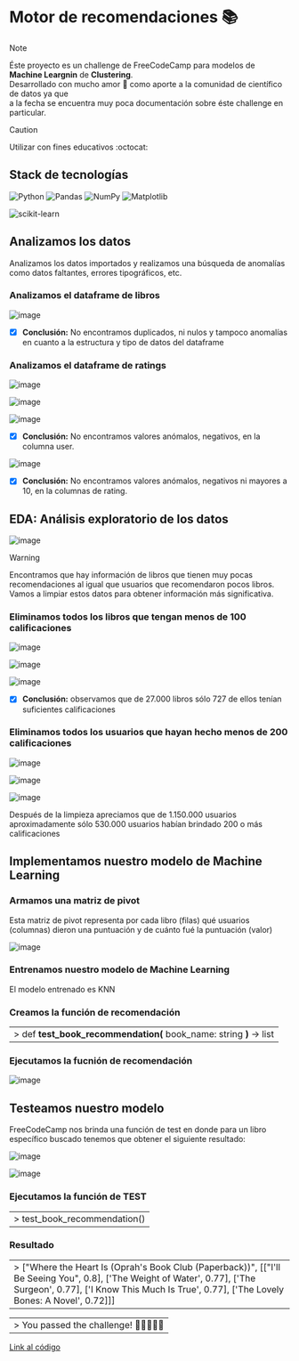 <h1>Motor de recomendaciones 📚</h1>

> [!NOTE]
> Éste proyecto es un challenge de FreeCodeCamp para modelos de <b>Machine Leargnin</b> de <b>Clustering</b>. <br>
> Desarrollado con mucho amor :love_letter: como aporte a la comunidad de científico de datos ya que <br>
> a la fecha se encuentra muy poca documentación sobre éste challenge en particular.

> [!CAUTION]
> Utilizar con fines educativos :octocat:


<h2>Stack de tecnologías</h2>

![Python](https://img.shields.io/badge/python-3670A0?style=for-the-badge&logo=python&logoColor=ffdd54) ![Pandas](https://img.shields.io/badge/pandas-%23150458.svg?style=for-the-badge&logo=pandas&logoColor=white) ![NumPy](https://img.shields.io/badge/numpy-%23013243.svg?style=for-the-badge&logo=numpy&logoColor=white) ![Matplotlib](https://img.shields.io/badge/Matplotlib-%23ffffff.svg?style=for-the-badge&logo=Matplotlib&logoColor=black)

![scikit-learn](https://img.shields.io/badge/scikit--learn-%23F7931E.svg?style=for-the-badge&logo=scikit-learn&logoColor=white)




<h2>Analizamos los datos</h2>
<p>Analizamos los datos importados y realizamos una búsqueda de anomalías como datos faltantes, errores tipográficos, etc.</p>
<h3>Analizamos el dataframe de libros</h3>

![image](https://github.com/pabloing93/book-recommendations-engine/assets/32267303/3a70d468-8822-460f-ae2b-40200eb32cd8)

- [x] <b>Conclusión:</b> No encontramos duplicados, ni nulos y tampoco anomalías en cuanto a la estructura y tipo de datos del dataframe

<h3>Analizamos el dataframe de ratings</h3>

![image](https://github.com/pabloing93/book-recommendations-engine/assets/32267303/8ac3257a-2278-47d2-b728-2cd961fb1ece)

![image](https://github.com/pabloing93/book-recommendations-engine/assets/32267303/b62b813d-e29c-4bec-a137-acf4ba78a090)

![image](https://github.com/pabloing93/book-recommendations-engine/assets/32267303/94ffc8e3-806b-496b-9400-cfb3cc66ab31)

- [x] <b>Conclusión:</b> No encontramos valores anómalos, negativos, en la columna user.

![image](https://github.com/pabloing93/book-recommendations-engine/assets/32267303/ce18da52-e406-4070-85bd-e92eccd36b30)

- [x] <b>Conclusión:</b> No encontramos valores anómalos, negativos ni mayores a 10, en la columnas de rating.

<h2>EDA: Análisis exploratorio de los datos</h2>

![image](https://github.com/pabloing93/book-recommendations-engine/assets/32267303/4153671d-0bf2-4e4e-9548-00c3c71800e5)

> [!WARNING]
> Encontramos que hay información de libros que tienen muy pocas recomendaciones al igual que usuarios que recomendaron pocos libros.
> Vamos a limpiar estos datos para obtener información más significativa.

<h3>Eliminamos todos los libros que tengan menos de 100 calificaciones</h3>

![image](https://github.com/pabloing93/book-recommendations-engine/assets/32267303/95c5ac21-8383-41c2-9ed2-60bee7f66273)

![image](https://github.com/pabloing93/book-recommendations-engine/assets/32267303/2c3ff604-ff2a-435a-9a11-77c388482aa9)

![image](https://github.com/pabloing93/book-recommendations-engine/assets/32267303/7fe5f33f-d354-43a7-9ed4-1135b9b83a71)


- [x] <b>Conclusión:</b> observamos que de 27.000 libros sólo 727 de ellos tenían suficientes calificaciones

<h3>Eliminamos todos los usuarios que hayan hecho menos de 200 calificaciones</h3>

![image](https://github.com/pabloing93/book-recommendations-engine/assets/32267303/28d8cf74-563e-46c3-b071-8d707c738e9d)

![image](https://github.com/pabloing93/book-recommendations-engine/assets/32267303/e741bb4a-6a06-459b-821b-92505870c77d)

![image](https://github.com/pabloing93/book-recommendations-engine/assets/32267303/c225d992-ad08-4a2b-a995-490478326e7c)

<p>Después de la limpieza apreciamos que de 1.150.000 usuarios aproximadamente sólo 530.000 usuarios habían brindado 200 o más calificaciones</p>

<h2>Implementamos nuestro modelo de Machine Learning</h2>

<h3>Armamos una matriz de pivot</h3>

<p>Esta matriz de pivot representa por cada libro (filas) qué usuarios (columnas) dieron una puntuación y de cuánto fué la puntuación (valor)</p>

![image](https://github.com/pabloing93/book-recommendations-engine/assets/32267303/1ea75f48-7fa5-4cc4-b6a9-9fd9b95eaf3c)

<h3>Entrenamos nuestro modelo de Machine Learning</h3>

<p>El modelo entrenado es KNN</p>

<h3> Creamos la función de recomendación </h3>

<table><tr><td> > def <b>test_book_recommendation(</b> book_name: string <b>)</b> -> list </td></tr></table>

<h3>Ejecutamos la fucnión de recomendación</h3>

![image](https://github.com/pabloing93/book-recommendations-engine/assets/32267303/7889f3be-08fc-4caf-86af-7348b967c166)


<h2>Testeamos nuestro modelo</h2>

<p>FreeCodeCamp nos brinda una función de test en donde para un libro específico buscado tenemos que obtener el siguiente resultado:</p>

![image](https://github.com/pabloing93/book-recommendations-engine/assets/32267303/6d4f43b0-cdda-4c0a-9a08-c51ba0063b11)

![image](https://github.com/pabloing93/book-recommendations-engine/assets/32267303/04a7e292-712f-476d-846d-6ce22d19468a)

<h3>Ejecutamos la función de TEST</h3>

<table><tr><td> > test_book_recommendation()</td></tr></table>

<h3>Resultado</h3>

<table><tr><td> > ["Where the Heart Is (Oprah's Book Club (Paperback))", [["I'll Be Seeing You", 0.8], ['The Weight of Water', 0.77], ['The Surgeon', 0.77], ['I Know This Much Is True', 0.77], ['The Lovely Bones: A Novel', 0.72]]] </td></tr></table>

<table><tr><td> > You passed the challenge! 🎉🎉🎉🎉🎉</td></tr></table>

[Link al código](https://github.com/pabloing93/book-recommendations-engine/blob/main/book_recommendation.ipynb)

